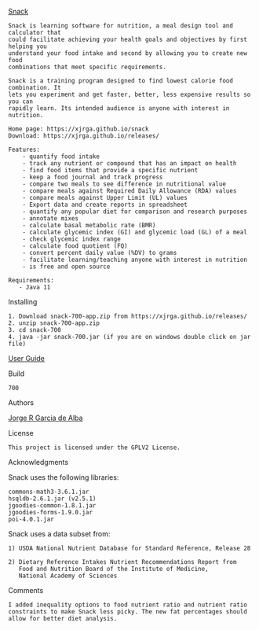 [Snack](https://xjrga.github.io/snack "Snack: Learning Software for Nutrition")

    Snack is learning software for nutrition, a meal design tool and calculator that
    could facilitate achieving your health goals and objectives by first helping you 
    understand your food intake and second by allowing you to create new food
    combinations that meet specific requirements.
    
    Snack is a training program designed to find lowest calorie food combination. It
    lets you experiment and get faster, better, less expensive results so you can 
    rapidly learn. Its intended audience is anyone with interest in nutrition.
    
    Home page: https://xjrga.github.io/snack
    Download: https://xjrga.github.io/releases/
    
    Features:
        - quantify food intake
        - track any nutrient or compound that has an impact on health
        - find food items that provide a specific nutrient
        - keep a food journal and track progress
        - compare two meals to see difference in nutritional value
        - compare meals against Required Daily Allowance (RDA) values
        - compare meals against Upper Limit (UL) values       
        - Export data and create reports in spreadsheet      
        - quantify any popular diet for comparison and research purposes       
        - annotate mixes
        - calculate basal metabolic rate (BMR)
        - calculate glycemic index (GI) and glycemic load (GL) of a meal
        - check glycemic index range
        - calculate food quotient (FQ)  
        - convert percent daily value (%DV) to grams
        - facilitate learning/teaching anyone with interest in nutrition
        - is free and open source
    
    Requirements:
       - Java 11

Installing

    1. Download snack-700-app.zip from https://xjrga.github.io/releases/
    2. unzip snack-700-app.zip
    3. cd snack-700
    4. java -jar snack-700.jar (if you are on windows double click on jar file) 
    
[User Guide](https://xjrga.github.io/snack "Snack: Learning Software for Nutrition")

Build

    700

Authors

[Jorge R Garcia de Alba](https://xjrga.github.io "Snack: Learning Software for Nutrition")

License

    This project is licensed under the GPLV2 License.

Acknowledgments

Snack uses the following libraries:

    commons-math3-3.6.1.jar
    hsqldb-2.6.1.jar (v2.5.1)
    jgoodies-common-1.8.1.jar
    jgoodies-forms-1.9.0.jar
    poi-4.0.1.jar    
   
Snack uses a data subset from:

    1) USDA National Nutrient Database for Standard Reference, Release 28
    
    2) Dietary Reference Intakes Nutrient Recommendations Report from 
       Food and Nutrition Board of the Institute of Medicine, 
       National Academy of Sciences

Comments

    I added inequality options to food nutrient ratio and nutrient ratio 
    constraints to make Snack less picky. The new fat percentages should
    allow for better diet analysis.
              